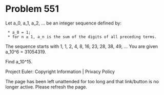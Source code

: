 #   Problem 551

   Let a_0, a_1, a_2, ... be an integer sequence defined by:

     * a_0 = 1;
     * for n ≥ 1, a_n is the sum of the digits of all preceding terms.

   The sequence starts with 1, 1, 2, 4, 8, 16, 23, 28, 38, 49, ...
   You are given a_10^6 = 31054319.

   Find a_10^15.

   Project Euler: Copyright Information | Privacy Policy

   The page has been left unattended for too long and that link/button is no
   longer active. Please refresh the page.
